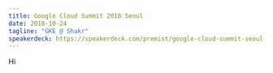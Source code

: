 ```yaml
---
title: Google Cloud Summit 2018 Seoul
date: 2018-10-24
tagline: "GKE @ Shakr"
speakerdeck: https://speakerdeck.com/premist/google-cloud-summit-seoul-gke-at-shakr
---
```


Hi
